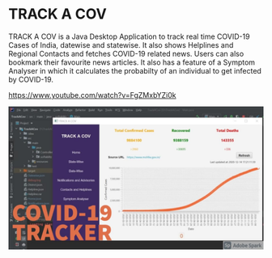 # TRACK A COV
TRACK A COV is a Java Desktop Application to track real time COVID-19 Cases of India, datewise and statewise. It also shows Helplines and Regional Contacts and fetches COVID-19 related news. Users can also bookmark their favourite news articles.
It also has a feature of a Symptom Analyser in which it calculates the probabilty of an individual to get infected by COVID-19.

https://www.youtube.com/watch?v=FgZMxbYZi0k

![Track-A-Cov](https://github.com/Sneha0607/TRACK-A-COV/blob/master/Thumbnail.jpg)
